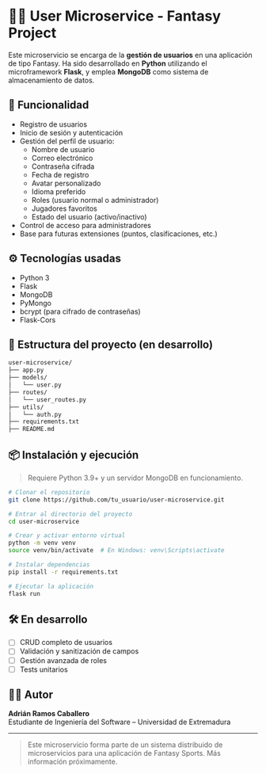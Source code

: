 # 🧙‍♂️ User Microservice - Fantasy Project

Este microservicio se encarga de la **gestión de usuarios** en una aplicación de tipo Fantasy. Ha sido desarrollado en **Python** utilizando el microframework **Flask**, y emplea **MongoDB** como sistema de almacenamiento de datos.

## 🚀 Funcionalidad

- Registro de usuarios
- Inicio de sesión y autenticación
- Gestión del perfil de usuario:
  - Nombre de usuario
  - Correo electrónico
  - Contraseña cifrada
  - Fecha de registro
  - Avatar personalizado
  - Idioma preferido
  - Roles (usuario normal o administrador)
  - Jugadores favoritos
  - Estado del usuario (activo/inactivo)
- Control de acceso para administradores
- Base para futuras extensiones (puntos, clasificaciones, etc.)

## ⚙️ Tecnologías usadas

- Python 3
- Flask
- MongoDB
- PyMongo
- bcrypt (para cifrado de contraseñas)
- Flask-Cors 

## 📁 Estructura del proyecto (en desarrollo)

```bash
user-microservice/
├── app.py
├── models/
│   └── user.py
├── routes/
│   └── user_routes.py
├── utils/
│   └── auth.py
├── requirements.txt
├── README.md
```

## 📦 Instalación y ejecución

> Requiere Python 3.9+ y un servidor MongoDB en funcionamiento.

```bash
# Clonar el repositorio
git clone https://github.com/tu_usuario/user-microservice.git

# Entrar al directorio del proyecto
cd user-microservice

# Crear y activar entorno virtual
python -m venv venv
source venv/bin/activate  # En Windows: venv\Scripts\activate

# Instalar dependencias
pip install -r requirements.txt

# Ejecutar la aplicación
flask run
```

## 🛠 En desarrollo

- [ ] CRUD completo de usuarios
- [ ] Validación y sanitización de campos
- [ ] Gestión avanzada de roles
- [ ] Tests unitarios

## 🧑‍💻 Autor

**Adrián Ramos Caballero**  
Estudiante de Ingeniería del Software – Universidad de Extremadura  

---

> Este microservicio forma parte de un sistema distribuido de microservicios para una aplicación de Fantasy Sports. Más información próximamente.
